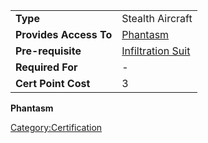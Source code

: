 |                        |                                                           |
| ---------------------- | --------------------------------------------------------- |
| **Type**               | Stealth Aircraft                                          |
| **Provides Access To** | [Phantasm](../vehicles/Phantasm.md)                       |
| **Pre-requisite**      | [Infiltration Suit](</Infiltration_Suit_(Certification)>) |
| **Required For**       | \-                                                        |
| **Cert Point Cost**    | 3                                                         |

**Phantasm**

[Category:Certification](Category:Certification.md)
